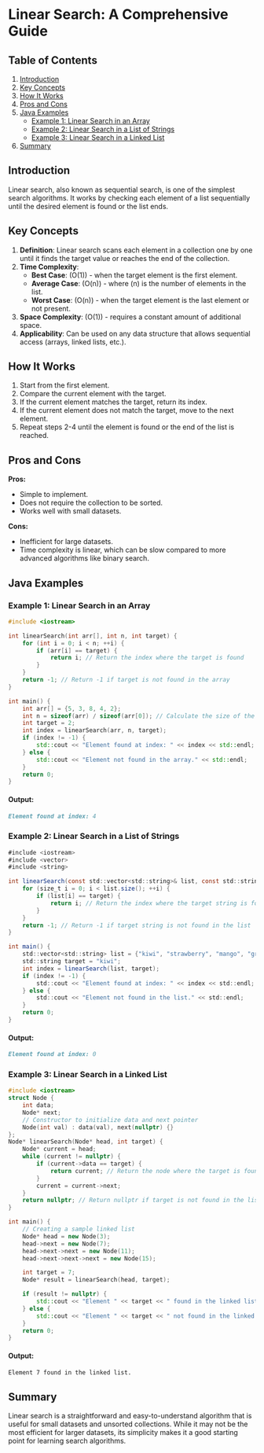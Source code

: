 # Linear Search: A Comprehensive Guide

## Table of Contents
1. [Introduction](#introduction)
2. [Key Concepts](#key-concepts)
3. [How It Works](#how-it-works)
4. [Pros and Cons](#pros-and-cons)
5. [Java Examples](#java-examples)
    - [Example 1: Linear Search in an Array](#example-1-linear-search-in-an-array)
    - [Example 2: Linear Search in a List of Strings](#example-2-linear-search-in-a-list-of-strings)
    - [Example 3: Linear Search in a Linked List](#example-3-linear-search-in-a-linked-list)
6. [Summary](#summary)

## Introduction

Linear search, also known as sequential search, is one of the simplest search algorithms. It works by checking each element of a list sequentially until the desired element is found or the list ends.

## Key Concepts

1. **Definition**: Linear search scans each element in a collection one by one until it finds the target value or reaches the end of the collection.
2. **Time Complexity**: 
   - **Best Case**: \(O(1)\) - when the target element is the first element.
   - **Average Case**: \(O(n)\) - where \(n\) is the number of elements in the list.
   - **Worst Case**: \(O(n)\) - when the target element is the last element or not present.
3. **Space Complexity**: \(O(1)\) - requires a constant amount of additional space.
4. **Applicability**: Can be used on any data structure that allows sequential access (arrays, linked lists, etc.).

## How It Works

1. Start from the first element.
2. Compare the current element with the target.
3. If the current element matches the target, return its index.
4. If the current element does not match the target, move to the next element.
5. Repeat steps 2-4 until the element is found or the end of the list is reached.

## Pros and Cons

**Pros:**
- Simple to implement.
- Does not require the collection to be sorted.
- Works well with small datasets.

**Cons:**
- Inefficient for large datasets.
- Time complexity is linear, which can be slow compared to more advanced algorithms like binary search.

## Java Examples

### Example 1: Linear Search in an Array

```cpp
#include <iostream>

int linearSearch(int arr[], int n, int target) {
    for (int i = 0; i < n; ++i) {
        if (arr[i] == target) {
            return i; // Return the index where the target is found
        }
    }
    return -1; // Return -1 if target is not found in the array
}

int main() {
    int arr[] = {5, 3, 8, 4, 2};
    int n = sizeof(arr) / sizeof(arr[0]); // Calculate the size of the array
    int target = 2;
    int index = linearSearch(arr, n, target);
    if (index != -1) {
        std::cout << "Element found at index: " << index << std::endl;
    } else {
        std::cout << "Element not found in the array." << std::endl;
    }
    return 0;
}

```
#### Output:
```markdown
Element found at index: 4

```

### Example 2: Linear Search in a List of Strings
```java
#include <iostream>
#include <vector>
#include <string>

int linearSearch(const std::vector<std::string>& list, const std::string& target) {
    for (size_t i = 0; i < list.size(); ++i) {
        if (list[i] == target) {
            return i; // Return the index where the target string is found
        }
    }
    return -1; // Return -1 if target string is not found in the list
}

int main() {
    std::vector<std::string> list = {"kiwi", "strawberry", "mango", "grape", "melon"};
    std::string target = "kiwi";
    int index = linearSearch(list, target);
    if (index != -1) {
        std::cout << "Element found at index: " << index << std::endl;
    } else {
        std::cout << "Element not found in the list." << std::endl;
    }
    return 0;
}

```
#### Output:
```markdown
Element found at index: 0
```

### Example 3: Linear Search in a Linked List
```cpp
#include <iostream>
struct Node {
    int data;
    Node* next;
    // Constructor to initialize data and next pointer
    Node(int val) : data(val), next(nullptr) {}
};
Node* linearSearch(Node* head, int target) {
    Node* current = head;
    while (current != nullptr) {
        if (current->data == target) {
            return current; // Return the node where the target is found
        }
        current = current->next;
    }
    return nullptr; // Return nullptr if target is not found in the list
}

int main() {
    // Creating a sample linked list
    Node* head = new Node(3);
    head->next = new Node(7);
    head->next->next = new Node(11);
    head->next->next->next = new Node(15);

    int target = 7;
    Node* result = linearSearch(head, target);

    if (result != nullptr) {
        std::cout << "Element " << target << " found in the linked list." << std::endl;
    } else {
        std::cout << "Element " << target << " not found in the linked list." << std::endl;
    }
    return 0;
}

```
#### Output:
```markdown
Element 7 found in the linked list.
```

## Summary
Linear search is a straightforward and easy-to-understand algorithm that is useful for small datasets and unsorted collections. While it may not be the most efficient for larger datasets, its simplicity makes it a good starting point for learning search algorithms.
